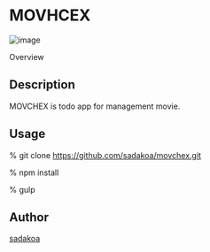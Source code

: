 MOVHCEX
====
![image](http://sadakoa.minibird.jp/img/movchex-lp.png)

Overview

## Description

MOVCHEX is todo app for management movie.

## Usage

% git clone https://github.com/sadakoa/movchex.git

% npm install

% gulp

## Author

[sadakoa](https://twitter.com/sadako_A_)
